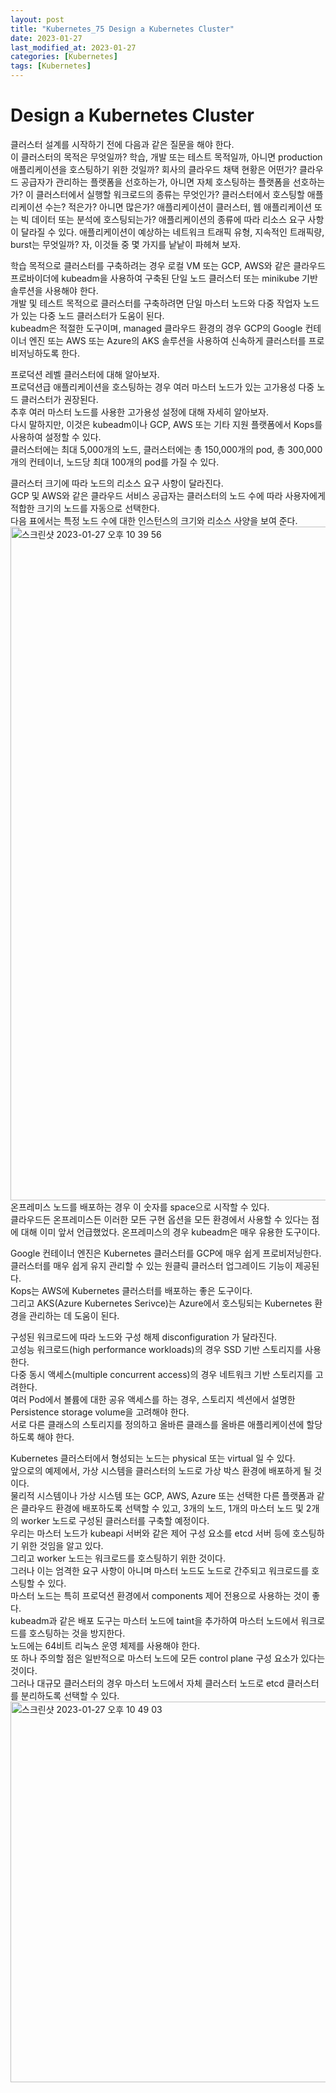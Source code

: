 ```yaml
---
layout: post
title: "Kubernetes_75 Design a Kubernetes Cluster"
date: 2023-01-27
last_modified_at: 2023-01-27
categories: [Kubernetes]
tags: [Kubernetes]
---
```


# Design a Kubernetes Cluster

클러스터 설계를 시작하기 전에 다음과 같은 질문을 해야 한다.   
이 클러스터의 목적은 무엇일까? 학습, 개발 또는 테스트 목적일까, 아니면 production 애플리케이션을 호스팅하기 위한 것일까? 회사의 클라우드 채택 현황은 어떤가? 클라우드 공급자가 관리하는 플랫폼을 선호하는가, 아니면 자체 호스팅하는 플랫폼을 선호하는가? 이 클러스터에서 실행할 워크로드의 종류는 무엇인가? 클러스터에서 호스팅할 애플리케이션 수는? 적은가? 아니면 많은가? 애플리케이션이 클러스터, 웹 애플리케이션 또는 빅 데이터 또는 분석에 호스팅되는가? 애플리케이션의 종류에 따라 리소스 요구 사항이 달라질 수 있다. 애플리케이션이 예상하는 네트워크 트래픽 유형, 지속적인 트래픽량, burst는 무엇일까? 자, 이것들 중 몇 가지를 낱낱이 파헤쳐 보자.   

학습 목적으로 클러스터를 구축하려는 경우 로컬 VM 또는 GCP, AWS와 같은 클라우드 프로바이더에 kubeadm을 사용하여 구축된 단일 노드 클러스터 또는 minikube 기반 솔루션을 사용해야 한다.   
개발 및 테스트 목적으로 클러스터를 구축하려면 단일 마스터 노드와 다중 작업자 노드가 있는 다중 노드 클러스터가 도움이 된다.   
kubeadm은 적절한 도구이며, managed 클라우드 환경의 경우 GCP의 Google 컨테이너 엔진 또는 AWS 또는 Azure의 AKS 솔루션을 사용하여 신속하게 클러스터를 프로비저닝하도록 한다.   

프로덕션 레벨 클러스터에 대해 알아보자.   
프로덕션급 애플리케이션을 호스팅하는 경우 여러 마스터 노드가 있는 고가용성 다중 노드 클러스터가 권장된다.   
추후 여러 마스터 노드를 사용한 고가용성 설정에 대해 자세히 알아보자.   
다시 말하지만, 이것은 kubeadm이나 GCP, AWS 또는 기타 지원 플랫폼에서 Kops를 사용하여 설정할 수 있다.   
클러스터에는 최대 5,000개의 노드, 클러스터에는 총 150,000개의 pod, 총 300,000개의 컨테이너, 노드당 최대 100개의 pod를 가질 수 있다.   

클러스터 크기에 따라 노드의 리소스 요구 사항이 달라진다.   
GCP 및 AWS와 같은 클라우드 서비스 공급자는 클러스터의 노드 수에 따라 사용자에게 적합한 크기의 노드를 자동으로 선택한다.   
다음 표에서는 특정 노드 수에 대한 인스턴스의 크기와 리소스 사양을 보여 준다.   
<img width="1078" alt="스크린샷 2023-01-27 오후 10 39 56" src="https://user-images.githubusercontent.com/83587720/215100463-6fba7e1d-d1c2-4803-a631-b62aa72fea13.png">   
온프레미스 노드를 배포하는 경우 이 숫자를 space으로 시작할 수 있다.   
클라우드든 온프레미스든 이러한 모든 구현 옵션을 모든 환경에서 사용할 수 있다는 점에 대해 이미 앞서 언급했었다.
온프레미스의 경우 kubeadm은 매우 유용한 도구이다.   

Google 컨테이너 엔진은 Kubernetes 클러스터를 GCP에 매우 쉽게 프로비저닝한다.   
클러스터를 매우 쉽게 유지 관리할 수 있는 원클릭 클러스터 업그레이드 기능이 제공된다.   
Kops는 AWS에 Kubernetes 클러스터를 배포하는 좋은 도구이다.   
그리고 AKS(Azure Kubernetes Serivce)는 Azure에서 호스팅되는 Kubernetes 환경을 관리하는 데 도움이 된다.   

구성된 워크로드에 따라 노드와 구성 해제 disconfiguration 가 달라진다.   
고성능 워크로드(high performance workloads)의 경우 SSD 기반 스토리지를 사용한다.   
다중 동시 액세스(multiple concurrent access)의 경우 네트워크 기반 스토리지를 고려한다.   
여러 Pod에서 볼륨에 대한 공유 액세스를 하는 경우, 스토리지 섹션에서 설명한 Persistence storage volume을 고려해야 한다.   
서로 다른 클래스의 스토리지를 정의하고 올바른 클래스를 올바른 애플리케이션에 할당하도록 해야 한다.   

Kubernetes 클러스터에서 형성되는 노드는 physical 또는 virtual 일 수 있다.   
앞으로의 예제에서, 가상 시스템을 클러스터의 노드로 가상 박스 환경에 배포하게 될 것이다.   
물리적 시스템이나 가상 시스템 또는 GCP, AWS, Azure 또는 선택한 다른 플랫폼과 같은 클라우드 환경에 배포하도록 선택할 수 있고, 3개의 노드, 1개의 마스터 노드 및 2개의 worker 노드로 구성된 클러스터를 구축할 예정이다.   
우리는 마스터 노드가 kubeapi 서버와 같은 제어 구성 요소를 etcd 서버 등에 호스팅하기 위한 것임을 알고 있다.   
그리고 worker 노드는 워크로드를 호스팅하기 위한 것이다.   
그러나 이는 엄격한 요구 사항이 아니며 마스터 노드도 노드로 간주되고 워크로드를 호스팅할 수 있다.   
마스터 노드는 특히 프로덕션 환경에서 components 제어 전용으로 사용하는 것이 좋다.   
kubeadm과 같은 배포 도구는 마스터 노드에 taint을 추가하여 마스터 노드에서 워크로드를 호스팅하는 것을 방지한다.   
노드에는 64비트 리눅스 운영 체제를 사용해야 한다.   
또 하나 주의할 점은 일반적으로 마스터 노드에 모든 control plane 구성 요소가 있다는 것이다.   
그러나 대규모 클러스터의 경우 마스터 노드에서 자체 클러스터 노드로 etcd 클러스터를 분리하도록 선택할 수 있다.   
<img width="609" alt="스크린샷 2023-01-27 오후 10 49 03" src="https://user-images.githubusercontent.com/83587720/215102310-7661f80c-b98b-42e9-8a1c-3abd927faa30.png">

